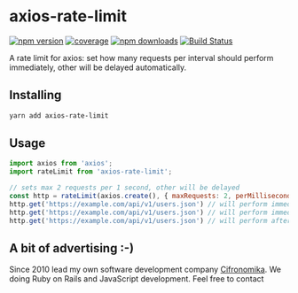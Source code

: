 # axios-rate-limit

[![npm version](https://img.shields.io/npm/axios-rate-limit.svg?style=flat-square)](https://www.npmjs.com/package/axios-rate-limit)
[![coverage](https://img.shields.io/codecov/c/github/aishek/axios-rate-limit.svg?style=flat-square)](https://codecov.io/gh/aishek/axios-rate-limit)
[![npm downloads](https://img.shields.io/npm/dt/axios-rate-limit.svg?style=flat-square)](https://www.npmjs.com/package/axios-rate-limit)
[![Build Status](https://img.shields.io/travis/aishek/axios-rate-limit.svg?style=flat-square)](https://travis-ci.org/aishek/axios-rate-limit)

A rate limit for axios: set how many requests per interval should perform immediately, other will be delayed automatically.

## Installing

```bash
yarn add axios-rate-limit
```

## Usage

```javascript
import axios from 'axios';
import rateLimit from 'axios-rate-limit';

// sets max 2 requests per 1 second, other will be delayed
const http = rateLimit(axios.create(), { maxRequests: 2, perMilliseconds: 1000 });
http.get('https://example.com/api/v1/users.json') // will perform immediately
http.get('https://example.com/api/v1/users.json') // will perform immediately
http.get('https://example.com/api/v1/users.json') // will perform after 1 second from the first one
```

## A bit of advertising :-)

Since 2010 lead my own software development company [Cifronomika](http://cifronomika.com/). We doing Ruby on Rails and JavaScript development. Feel free to contact
